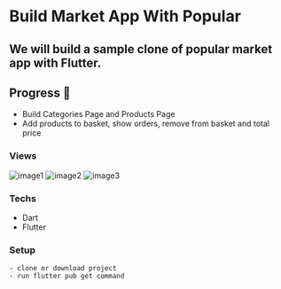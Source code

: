 # Build Market App With Popular

## We will build a sample clone of popular market app with Flutter.

## Progress 📜

- Build Categories Page and Products Page
- Add products to basket, show orders, remove from basket and total price

### Views

![image1](https://i.hizliresim.com/b63fkyv.png)
![image2](https://i.hizliresim.com/99v59pa.png)
![image3](https://i.hizliresim.com/3trs1ou.png)

### Techs

- Dart
- Flutter

### Setup

    - clone or download project
    - run flutter pub get command
